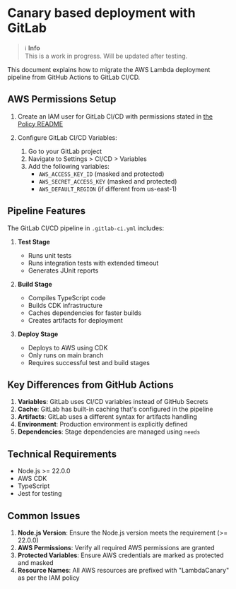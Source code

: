 
# Canary based deployment with GitLab

> ℹ️ **Info**  
> This is a work in progress.  Will be updated after testing.  


This document explains how to migrate the AWS Lambda deployment pipeline from GitHub Actions to GitLab CI/CD.

## AWS Permissions Setup

1. Create an IAM user for GitLab CI/CD with permissions stated in [the Policy README](README.policy.md)

2. Configure GitLab CI/CD Variables:
   1. Go to your GitLab project
   2. Navigate to Settings > CI/CD > Variables
   3. Add the following variables:
      - `AWS_ACCESS_KEY_ID` (masked and protected)
      - `AWS_SECRET_ACCESS_KEY` (masked and protected)
      - `AWS_DEFAULT_REGION` (if different from us-east-1)

## Pipeline Features

The GitLab CI/CD pipeline in `.gitlab-ci.yml` includes:

1. **Test Stage**
   - Runs unit tests
   - Runs integration tests with extended timeout
   - Generates JUnit reports

2. **Build Stage**
   - Compiles TypeScript code
   - Builds CDK infrastructure
   - Caches dependencies for faster builds
   - Creates artifacts for deployment

3. **Deploy Stage**
   - Deploys to AWS using CDK
   - Only runs on main branch
   - Requires successful test and build stages

## Key Differences from GitHub Actions

1. **Variables**: GitLab uses CI/CD variables instead of GitHub Secrets
2. **Cache**: GitLab has built-in caching that's configured in the pipeline
3. **Artifacts**: GitLab uses a different syntax for artifacts handling
4. **Environment**: Production environment is explicitly defined
5. **Dependencies**: Stage dependencies are managed using `needs`

## Technical Requirements

- Node.js >= 22.0.0
- AWS CDK
- TypeScript
- Jest for testing

## Common Issues

1. **Node.js Version**: Ensure the Node.js version meets the requirement (>= 22.0.0)
2. **AWS Permissions**: Verify all required AWS permissions are granted
3. **Protected Variables**: Ensure AWS credentials are marked as protected and masked
4. **Resource Names**: All AWS resources are prefixed with "LambdaCanary" as per the IAM policy